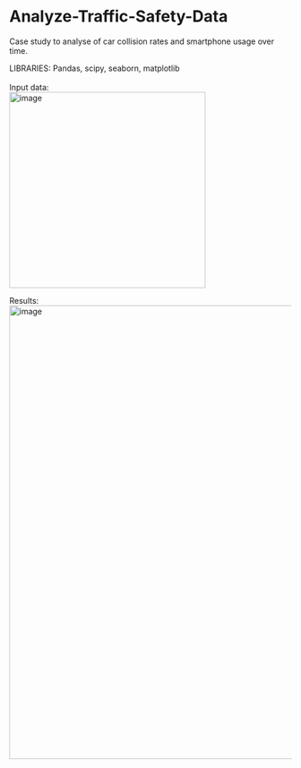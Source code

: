 # Analyze-Traffic-Safety-Data
Case study to analyse of car collision rates and smartphone usage over time.

LIBRARIES: Pandas, scipy, seaborn, matplotlib
<br><br>Input data:
<br><img width="350" alt="image" src="https://github.com/ViktorLitviakov8050/Analyze-Traffic-Safety-Data/assets/81989051/aea3dd6c-b351-42fc-ad74-5ea8ee0fd4c0">

Results:
<br><img width="810" alt="image" src="https://github.com/ViktorLitviakov8050/Analyze-Traffic-Safety-Data/assets/81989051/1ca6a539-04ce-4557-8619-74d867d56863">
